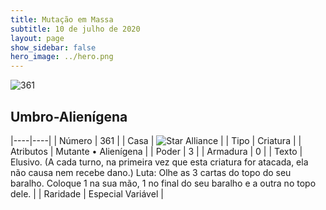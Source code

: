 ```yaml
---
title: Mutação em Massa
subtitle: 10 de julho de 2020
layout: page
show_sidebar: false
hero_image: ../hero.png
---
```


![361](https://cdn.keyforgegame.com/media/card_front/pt/479_361_PQMG8X4C99HJ_pt.png)

## Umbro-Alienígena

|----|----|
| Número | 361 |
| Casa | ![Star Alliance](https://archonarcana.com/images/thumb/7/7d/Star_Alliance.png/22px-Star_Alliance.png "Aliança Estelar") |
| Tipo | Criatura |
| Atributos | Mutante • Alienígena |
| Poder | 3 |
| Armadura | 0 |
| Texto | Elusivo. (A cada turno, na primeira vez que esta criatura for atacada, ela não causa nem recebe dano.) Luta: Olhe as 3 cartas do topo do seu baralho. Coloque 1 na sua mão, 1 no final do seu baralho e a outra no topo dele. |
| Raridade | Especial Variável |
